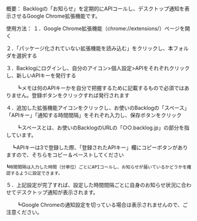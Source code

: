 概要：
Backlogの「お知らせ」を定期的にAPIコールし、デスクトップ通知を表示させるGoogle Chrome拡張機能です。

使用方法：
１．Google Chrome拡張機能（chrome://extensions/）ページを開く

２．「パッケージ化されていない拡張機能を読み込む」をクリックし、本フォルダを選択する

３．Backlogにログインし、自分のアイコン>個人設定>APIをそれぞれクリックし、新しいAPIキーを発行する

　　┗メモは何のAPIキーかを自分で把握するために記載するもので必須ではありません。登録ボタンをクリックすれば発行されます
  
４．追加した拡張機能アイコンをクリックし、お使いのBacklogの「スペース」「APIキー」「通知する時間間隔」をそれぞれ入力し、保存ボタンをクリック

　　┗スペースとは、お使いのBacklogのURLの「○○.backlog.jp」の部分を指しています。
  
  　┗APIキーは3で登録した際、「登録されたAPIキー」欄にコピーボタンがありますので、そちらをコピー＆ペーストしてください
   
    ┗時間間隔は入力した時間（分単位）ごとにAPIコールし、お知らせが届いているかどうかを確認するように設定できます。
  
５．上記設定が完了すれば、設定した時間間隔ごとに自身のお知らせ状況に合わせてデスクトップ通知が表示されます。

　　┗Google Chromeの通知設定を切っている場合は表示されませんので、ご注意ください。
